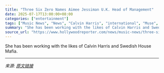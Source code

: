 ```yaml
---
title: "Three Six Zero Names Aimee Jessiman U.K. Head of Management"
date: 2025-07-17T13:00:00+08:00
categories: ["entertainment"]
tags: ["Music News", "News", "Calvin Harris", "international", "Muse", "music", "Representation", "Swedish House Mafia", "Three Six Zero"]
summary: "She has been working with the likes of Calvin Harris and Swedish House Mafia."
source_url: "https://www.hollywoodreporter.com/news/music-news/three-six-zero-aimee-jessiman-uk-head-of-management-1236315053/"
---
```


She has been working with the likes of Calvin Harris and Swedish House Mafia.

---

*来源: [原文链接](https://www.hollywoodreporter.com/news/music-news/three-six-zero-aimee-jessiman-uk-head-of-management-1236315053/)*

